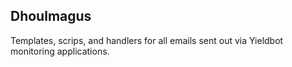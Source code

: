 ## Dhoulmagus

Templates, scrips, and handlers for all emails sent out via Yieldbot monitoring applications.
